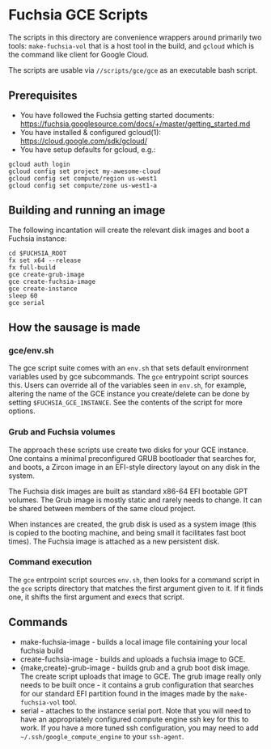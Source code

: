 # Fuchsia GCE Scripts

The scripts in this directory are convenience wrappers around primarily two
tools: `make-fuchsia-vol` that is a host tool in the build, and `gcloud` which
is the command like client for Google Cloud.

The scripts are usable via `//scripts/gce/gce` as an executable bash script.

## Prerequisites

 * You have followed the Fuchsia getting started documents: https://fuchsia.googlesource.com/docs/+/master/getting_started.md
 * You have installed & configured gcloud(1): https://cloud.google.com/sdk/gcloud/
 * You have setup defaults for gcloud, e.g.:
```
gcloud auth login
gcloud config set project my-awesome-cloud
gcloud config set compute/region us-west1
gcloud config set compute/zone us-west1-a
```

## Building and running an image

The following incantation will create the relevant disk images and boot a
Fuchsia instance:

```
cd $FUCHSIA_ROOT
fx set x64 --release
fx full-build
gce create-grub-image
gce create-fuchsia-image
gce create-instance
sleep 60
gce serial
```

## How the sausage is made

### gce/env.sh

The gce script suite comes with an `env.sh` that sets default environment
variables used by gce subcommands. The `gce` entrypoint script sources this.
Users can override all of the variables seen in `env.sh`, for example, altering
the name of the GCE instance you create/delete can be done by setting
`$FUCHSIA_GCE_INSTANCE`. See the contents of the script for more options.

### Grub and Fuchsia volumes

The approach these scripts use create two disks for your GCE instance. One
contains a minimal preconfigured GRUB bootloader that searches for, and boots,
a Zircon image in an EFI-style directory layout on any disk in the system.

The Fuchsia disk images are built as standard x86-64 EFI bootable GPT volumes.
The Grub image is mostly static and rarely needs to change. It can be shared
between members of the same cloud project.

When instances are created, the grub disk is used as a system image (this is
copied to the booting machine, and being small it facilitates fast boot times).
The Fuchsia image is attached as a new persistent disk.

### Command execution

The `gce` entrpoint script sources `env.sh`, then looks for a command script in
the `gce` scripts directory that matches the first argument given to it. If it
finds one, it shifts the first argument and execs that script.

## Commands

 * make-fuchsia-image - builds a local image file containing your local fuchsia
   build
 * create-fuchsia-image - builds and uploads a fuchsia image to GCE.
 * {make,create}-grub-image - builds grub and a grub boot disk image. The create
   script uploads that image to GCE. The grub image really only needs to be
   built once - it contains a grub configuration that searches for our standard
   EFI partition found in the images made by the `make-fuchsia-vol` tool.
 * serial - attaches to the instance serial port. Note that you will need to
   have an appropriately configured compute engine ssh key for this to work. If
   you have a more tuned ssh configuration, you may need to add
   `~/.ssh/google_compute_engine` to your `ssh-agent`.
